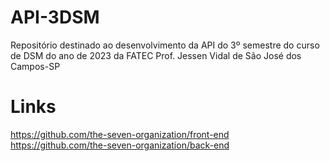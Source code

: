 # API-3DSM
Repositório destinado ao desenvolvimento da API do 3º semestre do curso de DSM do ano de 2023 da FATEC Prof. Jessen Vidal de São José dos Campos-SP

# Links
https://github.com/the-seven-organization/front-end <br>
https://github.com/the-seven-organization/back-end
